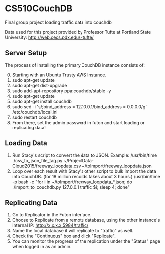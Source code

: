 # CS510CouchDB
Final group project loading traffic data into couchdb

Data used for this project provided by Professor Tufte at Portland State University:  http://web.cecs.pdx.edu/~tufte/

## Server Setup

The process of installing the primary CouchDB instance consists of:

0. Starting with an Ubuntu Trusty AWS Instance.
1. sudo apt-get update
2. sudo apt-get dist-upgrade
3. sudo add-apt-repository ppa:couchdb/stable -y
4. sudo apt-get update
5. sudo apt-get install couchdb
6. sudo sed -i 's/;bind_address = 127.0.0.1/bind_address = 0.0.0.0/g' /etc/couchdb/local.ini
7. sudo restart couchdb
8. From there, set the admin password in futon and start loading or replicating data!

## Loading Data

1. Run Stacy's script to convert the data to JSON.
 Example:   /usr/bin/time ./csv_to_json_file_tag.py ~/ProjectData-Cloud2015/freeway_loopdata.csv ~/toImport/freeway_loopdata.json
2. Loop over each result with Stacy's other script to bulk import the data into CouchDB.
(for 18 million records takes about 3 hours.)
/usr/bin/time -p bash -c "for i in ~/toImport/freeway_loopdata_*.json; do ./import_to_couchdb.py 127.0.0.1 traffic \$i; sleep 4; done"

## Replicating Data

1. Go to Replicator in the Futon interface.
2. Choose to Replicate from a remote database, using the other instance's internal IP: http://x.x.x.x:5984/traffic/
3. Name the local database it will replicate to "traffic" as well.
4. Check the "Continuous" box and click "Replicate".
5. You can monitor the progress of the replication under the "Status" page when logged in as an admin.
